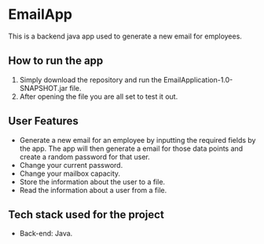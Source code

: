 # EmailApp
This is a backend java app used to generate a new email for employees. 

## How to run the app
1. Simply download the repository and run the EmailApplication-1.0-SNAPSHOT.jar file.
2. After opening the file you are all set to test it out.

## User Features
- Generate a new email for an employee by inputting the required fields by the app. The app will then generate a email for those data points and create a 
random password for that user.
- Change your current password.
- Change your mailbox capacity.
- Store the information about the user to a file.
- Read the information about a user from a file.

## Tech stack used for the project
- Back-end: Java.

